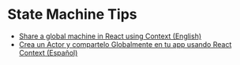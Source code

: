 # State Machine Tips

- [Share a global machine in React using Context (English)](./state-machine-tip-store-a-service-in-react-context-to-make-it-accessible-to-other-parts-of-your-app)
- [Crea un Actor y compartelo Globalmente en tu app usando React Context (Español)](./state-machine-tip-crea-un-actor-y-compartelo-globalmente-en-tu-app-usando-react-context)
